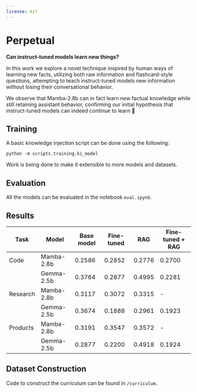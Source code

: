 ```yaml
---
license: mit
---
```


# Perpetual

**Can instruct-tuned models learn new things?**

In this work we explore a novel technique inspired by human ways of learning new facts, utilizing both raw information and flashcard-style questions, attempting to teach instruct-tuned models new information without losing their conversational behavior.

We observe that Mamba-2.8b can in fact learn new factual knowledge while still retaining assistant behavior, confirming our initial hypothesis that instruct-tuned models can indeed continue to learn 🚀

## Training

A basic knowledge injection script can be done using the following:

```
python -m scripts.training.ki_model
```

Work is being done to make it extensible to more models and datasets.

## Evaluation

All the models can be evaluated in the notebook `eval.ipynb`.


## Results

| Task      | Model        | Base model | Fine-tuned | RAG    | Fine-tuned + RAG |
|-----------|--------------|------------|------------|--------|------------------|
| Code      | Mamba-2.8b   | 0.2586     | 0.2852     | 0.2776 | 0.2700           |
|           | Gemma-2.5b   | 0.3764     | 0.2877     | 0.4995 | 0.2281           |
| Research  | Mamba-2.8b   | 0.3117     | 0.3072     | 0.3315 | -                |
|           | Gemma-2.5b   | 0.3674     | 0.1888     | 0.2961 | 0.1923           |
| Products  | Mamba-2.8b   | 0.3191     | 0.3547     | 0.3572 | -                |
|           | Gemma-2.5b   | 0.2877     | 0.2200     | 0.4918 | 0.1924           |

## Dataset Construction

Code to construct the curriculum can be found in `/curriculum`.
